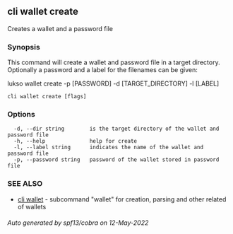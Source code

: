 ## cli wallet create

Creates a wallet and a password file 

### Synopsis

This command will create a wallet and password file in a target directory. Optionally a password and a label for the filenames can be given:

lukso wallet create -p [PASSWORD] -d [TARGET_DIRECTORY] -l [LABEL]

```
cli wallet create [flags]
```

### Options

```
  -d, --dir string        is the target directory of the wallet and password file
  -h, --help              help for create
  -l, --label string      indicates the name of the wallet and password file
  -p, --password string   password of the wallet stored in password file
```

### SEE ALSO

* [cli wallet](cli_wallet.md)	 - subcommand "wallet" for creation, parsing and other related of wallets

###### Auto generated by spf13/cobra on 12-May-2022
